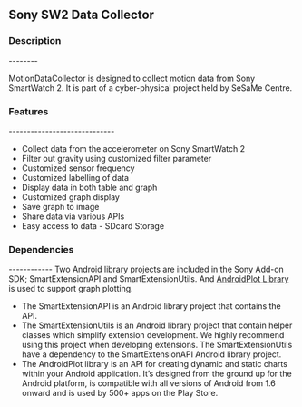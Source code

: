 <h2>Sony SW2 Data Collector</h2>

<h3>Description</h3>
--------
<p>MotionDataCollector is designed to collect motion data from Sony SmartWatch 2.
 It is part of a cyber-physical project held by SeSaMe Centre.</p>

<h3>Features</h3>
-----------------------------
<ul>
<li>Collect data from the accelerometer on Sony SmartWatch 2</li>
<li>Filter out gravity using customized filter parameter</li>
<li>Customized sensor frequency</li>
<li>Customized labelling of data</li>
<li>Display data in both table and graph</li>
<li>Customized graph display</li>
<li>Save graph to image</li>
<li>Share data via various APIs</li>
<li>Easy access to data - SDcard Storage</li>
</ul>

<h3>Dependencies</h3>
------------
Two Android library projects are included in the Sony Add-on SDK;
SmartExtensionAPI and SmartExtensionUtils. And <a href="http://androidplot.com/">AndroidPlot Library</a> is used to support graph plotting.

* The SmartExtensionAPI is an Android library project that contains the API.
* The SmartExtensionUtils is an Android library project that contain helper
classes which simplify extension development. We highly recommend using this
project when developing extensions. The SmartExtensionUtils have a dependency
to the SmartExtensionAPI Android library project.
* The AndroidPlot library is an API for creating dynamic and static charts within your Android application. It’s designed from the ground up for the Android platform, is compatible with all versions of Android from 1.6 onward and is used by 500+ apps on the Play Store.
